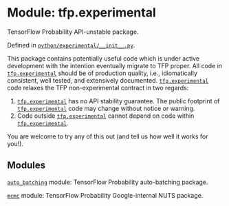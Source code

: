 <div itemscope itemtype="http://developers.google.com/ReferenceObject">
<meta itemprop="name" content="tfp.experimental" />
<meta itemprop="path" content="Stable" />
</div>

# Module: tfp.experimental

TensorFlow Probability API-unstable package.



Defined in [`python/experimental/__init__.py`](https://github.com/tensorflow/probability/tree/master/tensorflow_probability/python/experimental/__init__.py).

<!-- Placeholder for "Used in" -->

This package contains potentially useful code which is under active development
with the intention eventually migrate to TFP proper. All code in
<a href="../tfp/experimental.md"><code>tfp.experimental</code></a> should be of production quality, i.e., idiomatically
consistent, well tested, and extensively documented. <a href="../tfp/experimental.md"><code>tfp.experimental</code></a> code
relaxes the TFP non-experimental contract in two regards:
1. <a href="../tfp/experimental.md"><code>tfp.experimental</code></a> has no API stability guarantee. The public footprint of
   <a href="../tfp/experimental.md"><code>tfp.experimental</code></a> code may change without notice or warning.
2. Code outside <a href="../tfp/experimental.md"><code>tfp.experimental</code></a> cannot depend on code within
   <a href="../tfp/experimental.md"><code>tfp.experimental</code></a>.

You are welcome to try any of this out (and tell us how well it works for you!).

## Modules

[`auto_batching`](../tfp/experimental/auto_batching.md) module: TensorFlow Probability auto-batching package.

[`mcmc`](../tfp/experimental/mcmc.md) module: TensorFlow Probability Google-internal NUTS package.

